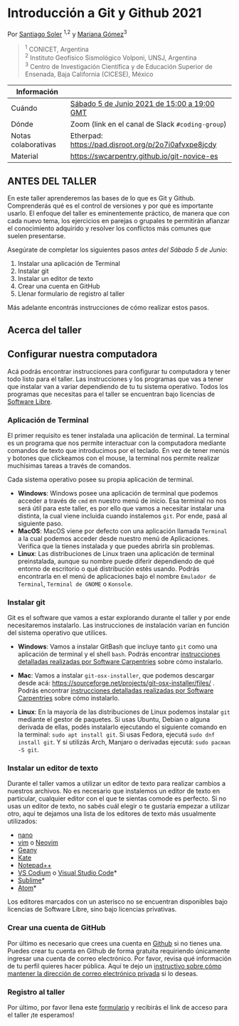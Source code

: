 # Introducción a Git y Github 2021

Por [Santiago Soler](https://www.santisoler.com/) <sup>1,2</sup> y [Mariana Gómez](https://github.com/MGomezN)<sup>3
> <sup>1</sup> CONICET, Argentina
> <br>
> <sup>2</sup> Instituto Geofísico Sismológico Volponi, UNSJ, Argentina
> <br>
> <sup>3</sup> Centro de Investigación Científica y de Educación Superior de Ensenada, Baja California (CICESE), México

| Información | |
| - | ---
Cuándo | [Sábado 5 de Junio 2021 de 15:00 a 19:00 GMT](https://www.timeanddate.com/worldclock/fixedtime.html?msg=Introducci%C3%B3n+a+Git+%7C+Geolatinas&iso=20210605T12&p1=51&ah=5)
Dónde | Zoom (link en el canal de Slack `#coding-group`)
Notas colaborativas | Etherpad: https://pad.disroot.org/p/2o7i0afvxpe8jcdy
Material | https://swcarpentry.github.io/git-novice-es

## ANTES DEL TALLER
En este taller aprenderemos las bases de lo que es Git y Github. Comprenderás qué es el control de versiones y por qué es importante usarlo. El enfoque del taller es eminentemente práctico, de manera que con cada nuevo tema, los ejercicios en parejas o grupales te permitirán afianzar el conocimiento adquirido y resolver los conflictos más comunes que suelen presentarse.

Asegúrate de completar los siguientes pasos *antes del Sábado 5 de Junio*:

1. Instalar una aplicación de Terminal
2. Instalar git
3. Instalar un editor de texto
4. Crear una cuenta en GitHub
5. Llenar formulario de registro al taller

Más adelante encontrás instrucciones de cómo realizar estos pasos.

## Acerca del taller

## Configurar nuestra computadora

Acá podrás encontrar instrucciones para configurar tu computadora y tener todo
listo para el taller.
Las instrucciones y los programas que vas a tener que instalar van a variar
dependiendo de tu tu sistema operativo.
Todos los programas que necesitas para el taller se encuentran bajo licencias
de [Software Libre](https://es.wikipedia.org/wiki/Software_libre).

### Aplicación de Terminal

El primer requisito es tener instalada una aplicación de terminal.
La terminal es un programa que nos permite interactuar con la computadora
mediante comandos de texto que introducimos por el teclado.
En vez de tener menús y botones que clickeamos con el mouse, la terminal nos
permite realizar muchísimas tareas a través de comandos.

Cada sistema operativo posee su propia aplicación de terminal.

- **Windows**: Windows posee una aplicación de terminal que podemos acceder
    a través de `cmd` en nuestro menú de inicio. Esa terminal no nos será útil para
    este taller, es por ello que vamos a necesitar instalar una distinta, la cual
    viene incluida cuando instalemos `git`. Por ende, pasá al siguiente paso.
- **MacOS**: MacOS viene por defecto con una aplicación llamada `Terminal`
    a la cual podemos acceder desde nuestro menú de Aplicaciones. Verifica que la
    tienes instalada y que puedes abrirla sin problemas.
- **Linux**: Las distribuciones de Linux traen una aplicación de terminal
    preinstalada, aunque su nombre puede diferir dependiendo de qué entorno de
    escritorio o qué distribución estés usando. Podrás encontrarla en el menú de
    aplicaciones bajo el nombre `Emulador de Terminal`, `Terminal de GNOME`
    o `Konsole`.

### Instalar git

Git es el software que vamos a estar explorando durante el taller y por ende
necesitaremos instalarlo.
Las instrucciones de instalación varían en función del sistema operativo que
utilices.

- **Windows**: Vamos a instalar GitBash que incluye tanto `git` como una aplicación de
    terminal y el shell `bash`. Podrás encontrar [instrucciones detalladas
    realizadas por Software
    Carpentries](https://carpentries.github.io/workshop-template/#shell) sobre
    cómo instalarlo.

- **Mac**: Vamos a instalar `git-osx-installer`, que podemos descargar desde acá:
    https://sourceforge.net/projects/git-osx-installer/files/ . Podrás
    encontrar [instrucciones detalladas realizadas por Software
    Carpentries](https://carpentries.github.io/workshop-template/#git) sobre
    cómo instalarlo.

- **Linux**: En la mayoría de las distribuciones de Linux podemos instalar `git` mediante
    el gestor de paquetes. Si usas Ubuntu, Debian o alguna derivada de ellas,
    podés instalarlo ejecutando el siguiente comando en la terminal: `sudo apt
    install git`. Si usas Fedora, ejecutá `sudo dnf install git`. Y si utilizás
    Arch, Manjaro o derivadas ejecutá: `sudo pacman -S git`.

### Instalar un editor de texto

Durante el taller vamos a utilizar un editor de texto para realizar cambios
a nuestros archivos. No es necesario que instalemos un editor de texto en
particular, cualquier editor con el que te sientas comode es perfecto.
Si no usas un editor de texto, no sabés cuál elegir o te gustaría empezar
a utilizar otro, aquí te dejamos una lista de los editores de texto más
usualmente utilizados:

- [nano](https://www.nano-editor.org/)
- [vim](https://www.vim.org/) o [Neovim](https://neovim.io/)
- [Geany](https://www.geany.org/)
- [Kate](https://kate-editor.org/)
- [Notepad++](https://notepad-plus-plus.org/)
- [VS Codium](https://vscodium.com/) o [Visual Studio Code](https://code.visualstudio.com/)\*
- [Sublime](https://www.sublimetext.com/)\*
- [Atom](https://atom.io/)\*

Los editores marcados con un asterisco no se encuentran disponibles bajo
licencias de Software Libre, sino bajo licencias privativas.

### Crear una cuenta de GitHub

Por último es necesario que crees una cuenta en [Github](https://github.com) si
no tienes una. Puedes crear tu cuenta en Github de forma gratuita requiriendo
únicamente ingresar una cuenta de correo electrónico. Por favor, revisa qué
información de tu perfil quieres hacer pública. Aquí te dejo un [instructivo
sobre cómo mantener la dirección de correo electrónico
privada](https://docs.github.com/en/github/setting-up-and-managing-your-github-user-account/managing-email-preferences/setting-your-commit-email-address)
si lo deseas.

### Registro al taller
  Por último, por favor llena este [formulario](http://bit.ly/Git_Github_GeoLatinas) y recibirás el link de acceso para el taller ¡te esperamos!
